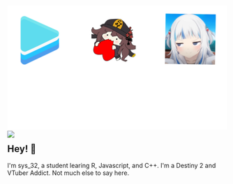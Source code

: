 <img src="https://raw.githubusercontent.com/sys-32Dev/sys-32Dev/main/github.png">
<a href="https://discord.com/users/206876754860572674"><img align="left" src="https://lanyard.cnrad.dev/api/206876754860572674?hideBadges=true&bg=2b3b61&dleMessage=:Probably%20my%20computer%isn't%20on..."/></a>

## Hey! 👋
I'm sys_32, a student learing R, Javascript, and C++.
I'm a Destiny 2 and VTuber Addict.
Not much else to say here.

